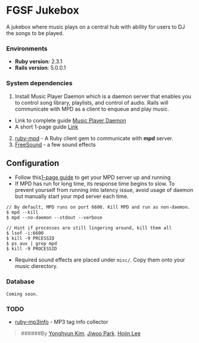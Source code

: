 # FGSF Jukebox
A jukebox where music plays on a central hub with ability for users to DJ the songs to be played.

### Environments
- **Ruby version**: 2.3.1
- **Rails version**: 5.0.0.1

### System dependencies
1) Install Music Player Daemon which is a daemon server that enables you to control song library, playlists, and control of audio. Rails will communicate with MPD as a client to enqueue and play music.
- Link to complete guide [Music Player Daemon](https://www.musicpd.org)
- A short 1-page guide [Link](http://crunchbang.org/forums/viewtopic.php?id=17386) 
2) [ruby-mpd](https://github.com/archSeer/ruby-mpd) - A Ruby client gem to communicate with **mpd** server.
3) [FreeSound](https://www.freesound.org/) - a few sound effects

## Configuration
- Follow this[1-page guide](http://crunchbang.org/forums/viewtopic.php?id=17386) to get your MPD server up and running
- If MPD has run for long time, its response time begins to slow. To prevent yourself from running into latency issue, avoid usage of daemon but  manually start your mpd server each time.
```
// By default, MPD runs on port 6600. Kill MPD and run as non-daemon.
$ mpd --kill
$ mpd --no-daemon --stdout --verbose

// Hint if processes are still lingering around, kill them all
$ lsof -i:6600
$ kill -9 PRCESSID
$ ps aux | grep mpd
$ kill -9 PROCESSID
```
- Required sound effects are placed under `misc/`. Copy them onto your music dierectory.

### Database
`Coming soon.`

### TODO
- [ruby-mp3info](https://github.com/moumar/ruby-mp3info) - MP3 tag info collector

>######By [Yonghyun Kim](https://github.com/ynghyn), [Jiwoo Park](https://github.com/jparkSF), [Hojin Lee](https://github.com/hlee0213)  
